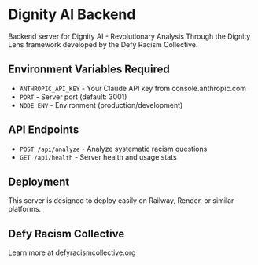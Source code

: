 # Dignity AI Backend

Backend server for Dignity AI - Revolutionary Analysis Through the Dignity Lens framework developed by the Defy Racism Collective.

## Environment Variables Required

- `ANTHROPIC_API_KEY` - Your Claude API key from console.anthropic.com
- `PORT` - Server port (default: 3001)
- `NODE_ENV` - Environment (production/development)

## API Endpoints

- `POST /api/analyze` - Analyze systematic racism questions
- `GET /api/health` - Server health and usage stats

## Deployment

This server is designed to deploy easily on Railway, Render, or similar platforms.

## Defy Racism Collective

Learn more at defyracismcollective.org
